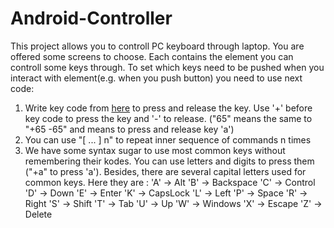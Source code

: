 # Android-Controller

This project allows you to controll PC keyboard through laptop. You are offered some screens to choose. Each contains the element you can controll some keys through.
To set which keys need to be pushed when you interact with element(e.g. when you push button) you need to use next code:

1) Write key code from [here](https://docs.oracle.com/javase/7/docs/api/constant-values.html#java.awt.event.KeyEvent.CHAR_UNDEFINED) to press and release the key. Use '+' before key code to press the key and '-' to release. ("65" means the same to "+65 -65" and means to press and release key 'a')
2) You can use "[ ... ] n" to repeat inner sequence of commands n times
3) We have some syntax sugar to use most common keys without remembering their kodes. You can use letters and digits to press them ("+a" to press 'a'). Besides, there are several capital letters used for common keys. Here they are :
        'A' -> Alt
        'B' -> Backspace
        'C' -> Control
        'D' -> Down
        'E' -> Enter
        'K' -> CapsLock
        'L' -> Left
        'P' -> Space
        'R' -> Right
        'S' -> Shift
        'T' -> Tab
        'U' -> Up
        'W' -> Windows
        'X' -> Escape
        'Z' -> Delete
